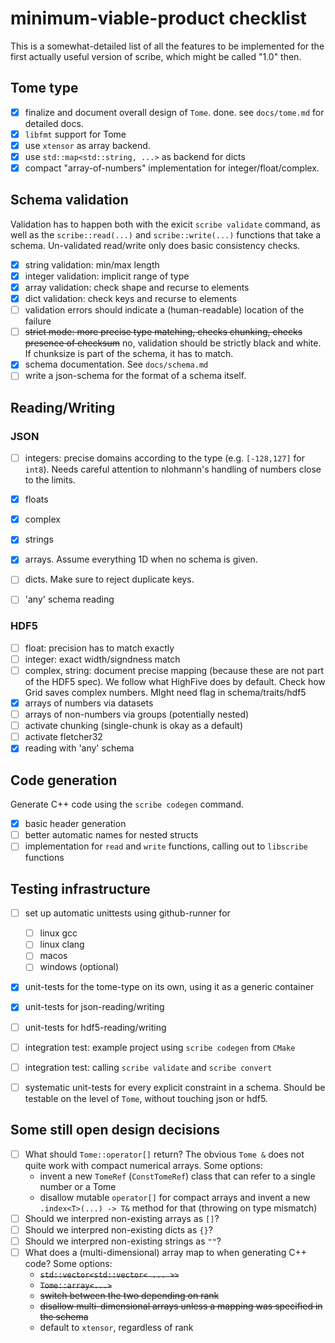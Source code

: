 # minimum-viable-product checklist

This is a somewhat-detailed list of all the features to be implemented for the first actually useful version of scribe, which might be called "1.0" then.

## Tome type

* [x] finalize and document overall design of `Tome`. done. see `docs/tome.md` for detailed docs.
* [x] `libfmt` support for Tome
* [x] use `xtensor` as array backend.
* [x] use `std::map<std::string, ...>` as backend for dicts
* [x] compact "array-of-numbers" implementation for integer/float/complex.

## Schema validation
Validation has to happen both with the exicit `scribe validate` command, as well as the `scribe::read(...)` and `scribe::write(...)` functions that take a schema. Un-validated read/write only does basic consistency checks.
* [x] string validation: min/max length
* [x] integer validation: implicit range of type
* [x] array validation: check shape and recurse to elements
* [x] dict validation: check keys and recurse to elements
* [ ] validation errors should indicate a (human-readable) location of the failure
* [ ] ~~strict mode: more precise type matching, checks chunking, checks presence of checksum~~ no, validation should be strictly black and white. If chunksize is part of the schema, it has to match.
* [x] schema documentation. See `docs/schema.md`
* [ ] write a json-schema for the format of a schema itself.
  
## Reading/Writing
### JSON
* [ ] integers: precise domains according to the type (e.g. `[-128,127]` for `int8`). Needs careful attention to nlohmann's handling of numbers close to the limits.
* [x] floats
* [x] complex
* [x] strings
* [x] arrays. Assume everything 1D when no schema is given.
* [ ] dicts. Make sure to reject duplicate keys.
* [ ] 'any' schema reading


### HDF5
* [ ] float: precision has to match exactly
* [ ] integer: exact width/signdness match
* [ ] complex, string: document precise mapping (because these are not part of the HDF5 spec). We follow what HighFive does by default. Check how Grid saves complex numbers. MIght need flag in schema/traits/hdf5
* [x] arrays of numbers via datasets
* [ ] arrays of non-numbers via groups (potentially nested)
* [ ] activate chunking (single-chunk is okay as a default)
* [ ] activate fletcher32
* [x] reading with 'any' schema

## Code generation

Generate C++ code using the `scribe codegen` command.

* [x] basic header generation
* [ ] better automatic names for nested structs
* [ ] implementation for `read` and `write` functions, calling out to `libscribe` functions
  
## Testing infrastructure

* [ ] set up automatic unittests using github-runner for 
  * [ ] linux gcc
  * [ ] linux clang
  * [ ] macos
  * [ ] windows (optional)
* [x] unit-tests for the tome-type on its own, using it as a generic container
* [x] unit-tests for json-reading/writing
* [ ] unit-tests for hdf5-reading/writing
* [ ] integration test: example project using `scribe codegen` from `CMake`
* [ ] integration test: calling `scribe validate` and `scribe convert`
* [ ] systematic unit-tests for every explicit constraint in a schema. Should be testable on the level of `Tome`, without touching json or hdf5.


## Some still open design decisions
* [ ] What should `Tome::operator[]` return? The obvious `Tome &` does not quite work with compact numerical arrays. Some options:
  * invent a new `TomeRef` (`ConstTomeRef`) class that can refer to a single number or a Tome
  * disallow mutable `operator[]` for compact arrays and invent a new `.index<T>(...) -> T&` method for that (throwing on type mismatch)
* [ ] Should we interpred non-existing arrays as `[]`?
* [ ] Should we interpred non-existing dicts as `{}`?
* [ ] Should we interpred non-existing strings as `""`?
* [ ] What does a (multi-dimensional) array map to when generating C++ code? Some options:
  * ~~`std::vector<std::vector< ... >>`~~
  * ~~`Tome::array<...>`~~
  * ~~switch between the two depending on rank~~
  * ~~disallow multi-dimensional arrays unless a mapping was specified in the schema~~
  * default to `xtensor`, regardless of rank
